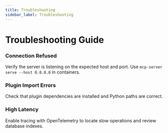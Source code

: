 ```yaml
---
title: Troubleshooting
sidebar_label: Troubleshooting
---
```


# Troubleshooting Guide

### Connection Refused
Verify the server is listening on the expected host and port. Use `mcp-server serve --host 0.0.0.0` in containers.

### Plugin Import Errors
Check that plugin dependencies are installed and Python paths are correct.

### High Latency
Enable tracing with OpenTelemetry to locate slow operations and review database indexes.
